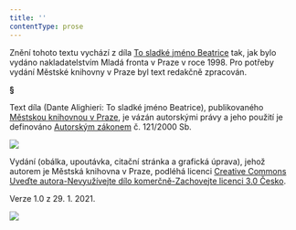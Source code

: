 ```yaml
---
title: ''
contentType: prose
---
```


<section>

Znění tohoto textu vychází z díla [To sladké jméno Beatrice](https://search.mlp.cz/cz/titul/to-sladke-jmeno-beatrice/2013413/#/) tak, jak bylo vydáno nakladatelstvím Mladá fronta v Praze v roce 1998. Pro potřeby vydání Městské knihovny v Praze byl text redakčně zpracován.

**§**

Text díla (Dante Alighieri: To sladké jméno Beatrice), publikovaného [Městskou knihovnou v Praze](https://www.mlp.cz/cz/), je vázán autorskými právy a jeho použití je definováno [Autorským zákonem](https://www.mkcr.cz/predpisy-zakonu-709.html) č. 121/2000 Sb.

![](../Images/image001.jpg)

Vydání (obálka, upoutávka, citační stránka a grafická úprava), jehož autorem je Městská knihovna v Praze, podléhá licenci [Creative Commons Uveďte autora-Nevyužívejte dílo komerčně-Zachovejte licenci 3.0 Česko](https://creativecommons.org/licenses/by-nc-sa/3.0/cz/).

Verze 1.0 z 29. 1. 2021.

</section>

<section>

![](../Images/image002.jpg)

</section>
